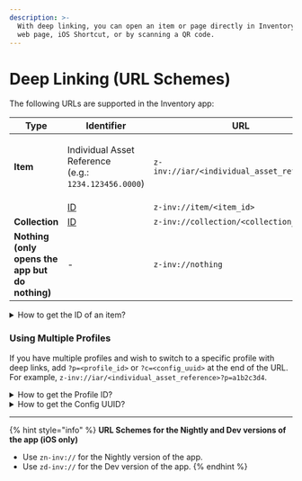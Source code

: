```yaml
---
description: >-
  With deep linking, you can open an item or page directly in Inventory from a
  web page, iOS Shortcut, or by scanning a QR code.
---
```


# Deep Linking (URL Schemes)

The following URLs are supported in the Inventory app:

| Type                                            | Identifier                                                                 | URL                                        |
| ----------------------------------------------- | -------------------------------------------------------------------------- | ------------------------------------------ |
| **Item**                                        | <p>Individual Asset Reference<br>(e.g.: <code>1234.123456.0000</code>)</p> | `z-inv://iar/<individual_asset_reference>` |
|                                                 | [ID](deep-linking-url-schemes.md#how-to-get-the-id-of-an-item)             | `z-inv://item/<item_id>`                   |
| **Collection**                                  | [ID](deep-linking-url-schemes.md#how-to-get-the-id-of-an-item)             | `z-inv://collection/<collection_id>`       |
| **Nothing (only opens the app but do nothing)** | -                                                                          | `z-inv://nothing`                          |



<details>

<summary>How to get the ID of an item?</summary>

Navigate to the item, press the three dots button on the top-right of the screen, then select "Copy Item ID".\
<img src="https://hackmd.io/_uploads/BkDaOtYCh.png" alt="" data-size="original">

</details>

### Using Multiple Profiles

If you have multiple profiles and wish to switch to a specific profile with deep links, add `?p=<profile_id>` or `?c=<config_uuid>` at the end of the URL. For example, `z-inv://iar/<individual_asset_reference>?p=a1b2c3d4`.

<details>

<summary>How to get the Profile ID?</summary>

More (on the bottom tab bar) → Profile Icon (on the top-right) → Copy Current Profile ID.

</details>

<details>

<summary>How to get the Config UUID?</summary>

More (on the bottom tab bar) → Settings → Configuration → Configuration UUID.

</details>

***

{% hint style="info" %}
**URL Schemes for the Nightly and Dev versions of the app (iOS only)**

* Use `zn-inv://` for the Nightly version of the app.
* Use `zd-inv://` for the Dev version of the app.
{% endhint %}
